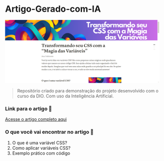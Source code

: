 # Artigo-Gerado-com-IA

![Transformando seu CSS com a Magia das Variáveis](assets/DemonstrativeArticle.png)

> Repositório criado para demonstração do projeto desenvolvido com o curso da DIO. Com uso da Inteligência Artificial.

### Link para o artigo 🔗
[Acesse o artigo completo aqui](https://www.notion.so/Transformando-seu-CSS-com-a-Magia-das-Vari-veis-bf5828bc047f4e1a91b67cd0a10837b9?pvs=4)


### O que você vai encontrar no artigo 📰

1. O que é uma variável CSS?
2. Como aplicar variáveis CSS?
3. Exemplo prático com código
